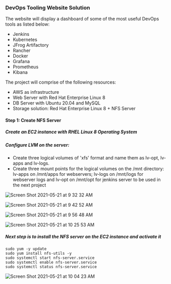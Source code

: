 
### DevOps Tooling Website Solution

The website will display a dashboard of some of the most useful DevOps tools as listed below:
- Jenkins
- Kubernetes
- JFrog Artifactory
- Rancher
- Docker
- Grafana
- Prometheus
- Kibana

The project will comprise of the following resources:
- AWS as infrastructure
- Web Server with Red Hat Enterprise Linux 8
- DB Server with Ubuntu 20.04 and MySQL
- Storage solution: Red Hat Enterprise Linux 8 + NFS Server


#### Step 1: Create NFS Server

##### Create an EC2 instance with RHEL Linux 8 Operating System

##### Configure LVM on the server: 
- Create three logical volumes of 'xfs' format and name them as lv-opt, lv-apps and lv-logs.
- Create three mount points for the logical volumes on the /mnt directory: lv-apps on /mnt/apps for webservers; lv-logs on /mnt/logs for webserver logs and lv-opt on /mnt/opt for jenkins server to be used in the next project



![Screen Shot 2021-05-21 at 9 32 32 AM](https://user-images.githubusercontent.com/44268796/119149107-2f935480-ba1b-11eb-8cbc-369bf5dbf387.png)


![Screen Shot 2021-05-21 at 9 42 52 AM](https://user-images.githubusercontent.com/44268796/119149111-315d1800-ba1b-11eb-9593-152b133a674c.png)


![Screen Shot 2021-05-21 at 9 56 48 AM](https://user-images.githubusercontent.com/44268796/119149115-328e4500-ba1b-11eb-8691-c8e0c0b3af49.png)


![Screen Shot 2021-05-21 at 10 25 53 AM](https://user-images.githubusercontent.com/44268796/119153105-f0ff9900-ba1e-11eb-9157-ad8a510ce83a.png)



##### Next step is to install the NFS server on the EC2 instance and activate it
```
sudo yum -y update
sudo yum install nfs-utils -y
sudo systemctl start nfs-server.service
sudo systemctl enable nfs-server.service
sudo systemctl status nfs-server.service
```

![Screen Shot 2021-05-21 at 10 04 23 AM](https://user-images.githubusercontent.com/44268796/119149917-f4455580-ba1b-11eb-8b53-b8e8f1b89e23.png)












